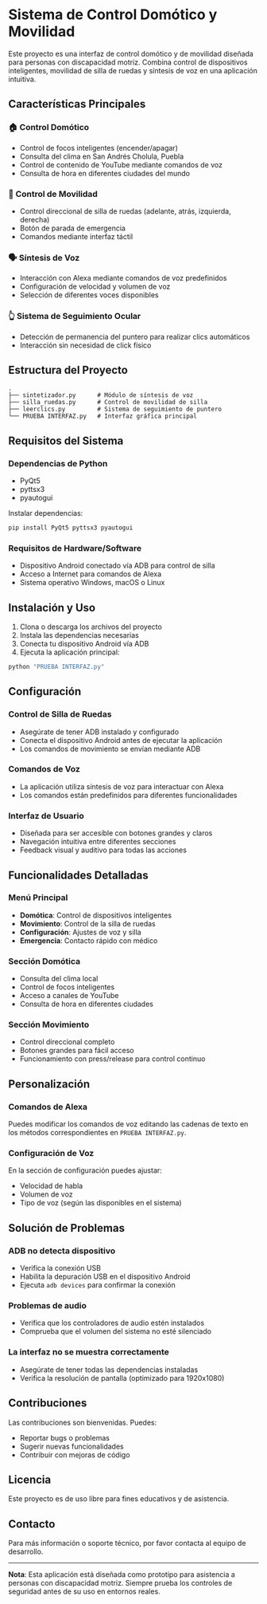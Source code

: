 # Sistema de Control Domótico y Movilidad

Este proyecto es una interfaz de control domótico y de movilidad diseñada para personas con discapacidad motriz. Combina control de dispositivos inteligentes, movilidad de silla de ruedas y síntesis de voz en una aplicación intuitiva.

## Características Principales

### 🏠 Control Domótico
- Control de focos inteligentes (encender/apagar)
- Consulta del clima en San Andrés Cholula, Puebla
- Control de contenido de YouTube mediante comandos de voz
- Consulta de hora en diferentes ciudades del mundo

### 🦽 Control de Movilidad
- Control direccional de silla de ruedas (adelante, atrás, izquierda, derecha)
- Botón de parada de emergencia
- Comandos mediante interfaz táctil

### 🗣️ Síntesis de Voz
- Interacción con Alexa mediante comandos de voz predefinidos
- Configuración de velocidad y volumen de voz
- Selección de diferentes voces disponibles

### 👆 Sistema de Seguimiento Ocular
- Detección de permanencia del puntero para realizar clics automáticos
- Interacción sin necesidad de click físico

## Estructura del Proyecto

```
.
├── sintetizador.py      # Módulo de síntesis de voz
├── silla_ruedas.py      # Control de movilidad de silla
├── leerclics.py         # Sistema de seguimiento de puntero
└── PRUEBA INTERFAZ.py   # Interfaz gráfica principal
```

## Requisitos del Sistema

### Dependencias de Python
- PyQt5
- pyttsx3
- pyautogui

Instalar dependencias:
```bash
pip install PyQt5 pyttsx3 pyautogui
```

### Requisitos de Hardware/Software
- Dispositivo Android conectado vía ADB para control de silla
- Acceso a Internet para comandos de Alexa
- Sistema operativo Windows, macOS o Linux

## Instalación y Uso

1. Clona o descarga los archivos del proyecto
2. Instala las dependencias necesarias
3. Conecta tu dispositivo Android vía ADB
4. Ejecuta la aplicación principal:
```bash
python "PRUEBA INTERFAZ.py"
```

## Configuración

### Control de Silla de Ruedas
- Asegúrate de tener ADB instalado y configurado
- Conecta el dispositivo Android antes de ejecutar la aplicación
- Los comandos de movimiento se envían mediante ADB

### Comandos de Voz
- La aplicación utiliza síntesis de voz para interactuar con Alexa
- Los comandos están predefinidos para diferentes funcionalidades

### Interfaz de Usuario
- Diseñada para ser accesible con botones grandes y claros
- Navegación intuitiva entre diferentes secciones
- Feedback visual y auditivo para todas las acciones

## Funcionalidades Detalladas

### Menú Principal
- **Domótica**: Control de dispositivos inteligentes
- **Movimiento**: Control de la silla de ruedas
- **Configuración**: Ajustes de voz y silla
- **Emergencia**: Contacto rápido con médico

### Sección Domótica
- Consulta del clima local
- Control de focos inteligentes
- Acceso a canales de YouTube
- Consulta de hora en diferentes ciudades

### Sección Movimiento
- Control direccional completo
- Botones grandes para fácil acceso
- Funcionamiento con press/release para control continuo

## Personalización

### Comandos de Alexa
Puedes modificar los comandos de voz editando las cadenas de texto en los métodos correspondientes en `PRUEBA INTERFAZ.py`.

### Configuración de Voz
En la sección de configuración puedes ajustar:
- Velocidad de habla
- Volumen de voz
- Tipo de voz (según las disponibles en el sistema)

## Solución de Problemas

### ADB no detecta dispositivo
- Verifica la conexión USB
- Habilita la depuración USB en el dispositivo Android
- Ejecuta `adb devices` para confirmar la conexión

### Problemas de audio
- Verifica que los controladores de audio estén instalados
- Comprueba que el volumen del sistema no esté silenciado

### La interfaz no se muestra correctamente
- Asegúrate de tener todas las dependencias instaladas
- Verifica la resolución de pantalla (optimizado para 1920x1080)

## Contribuciones

Las contribuciones son bienvenidas. Puedes:
- Reportar bugs o problemas
- Sugerir nuevas funcionalidades
- Contribuir con mejoras de código

## Licencia

Este proyecto es de uso libre para fines educativos y de asistencia.

## Contacto

Para más información o soporte técnico, por favor contacta al equipo de desarrollo.

---

**Nota**: Esta aplicación está diseñada como prototipo para asistencia a personas con discapacidad motriz. Siempre prueba los controles de seguridad antes de su uso en entornos reales.

